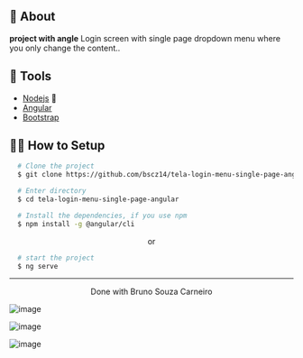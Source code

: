 


## 🧾 About

**project with angle** Login screen with single page dropdown menu where you only change the content..

## 🔧 Tools

- [Nodejs](https://nodejs.org/en/) 💚
- [Angular](https://angular.io/guide/setup-local)
- [Bootstrap](https://getbootstrap.com/)

## 👨‍💻 How to Setup

```bash
  # Clone the project
  $ git clone https://github.com/bscz14/tela-login-menu-single-page-angular.git
```
```bash
  # Enter directory
  $ cd tela-login-menu-single-page-angular
```

```bash
  # Install the dependencies, if you use npm
  $ npm install -g @angular/cli
```
<p align="center">or</p>

```bash
  # start the project
  $ ng serve
```



---

<p align="center">Done with Bruno Souza Carneiro</p>



![image](https://user-images.githubusercontent.com/102190872/181254823-8a550fdf-a15d-4461-893a-48146f9a7a0b.png)


![image](https://user-images.githubusercontent.com/102190872/181255305-8a9478f9-351d-4553-9f3f-66373bff2d6b.png)



![image](https://user-images.githubusercontent.com/102190872/181255418-7e384b79-ae9c-4214-9648-b63d528a0792.png)
